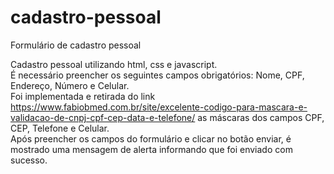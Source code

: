 # cadastro-pessoal
Formulário de cadastro pessoal

Cadastro pessoal utilizando html, css e javascript.<br>
É necessário preencher os seguintes campos obrigatórios: Nome, CPF, Endereço, Número e Celular.<br>
Foi implementada e retirada do link https://www.fabiobmed.com.br/site/excelente-codigo-para-mascara-e-validacao-de-cnpj-cpf-cep-data-e-telefone/ as máscaras dos campos CPF, CEP, Telefone e Celular.<br>
Após preencher os campos do formulário e clicar no botão enviar, é mostrado uma mensagem de alerta informando que foi enviado com sucesso.
